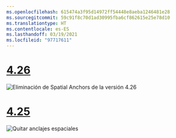 ```yaml
---
ms.openlocfilehash: 615474a3f95d14972ff54448e8aeba1246481e28
ms.sourcegitcommit: 59c91f8c70d1ad30995fba6cf862615e25e78d10
ms.translationtype: HT
ms.contentlocale: es-ES
ms.lasthandoff: 03/19/2021
ms.locfileid: "97717611"
---
```

# <a name="426"></a>[4.26](#tab/426)

![Eliminación de Spatial Anchors de la versión 4.26](../images/local-spatial-anchors-img-04.png)

# <a name="425"></a>[4.25](#tab/425)

![Quitar anclajes espaciales](../images/unreal-spatialanchors-remove.PNG)
